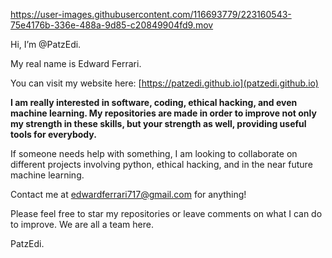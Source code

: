



https://user-images.githubusercontent.com/116693779/223160543-75e4176b-336e-488a-9d85-c20849904fd9.mov


Hi, I’m @PatzEdi.

My real name is Edward Ferrari.

You can visit my website here: [https://patzedi.github.io](patzedi.github.io)

**I am really interested in software, coding, ethical hacking, and even machine learning. My repositories are made in order to improve not only my strength in these skills, but your strength as well, providing useful tools for everybody.**

If someone needs help with something, I am looking to collaborate on different projects involving python, ethical hacking, and in the near future machine learning.

Contact me at edwardferrari717@gmail.com for anything!

Please feel free to star my repositories or leave comments on what I can do to improve. We are all a team here.

PatzEdi.
